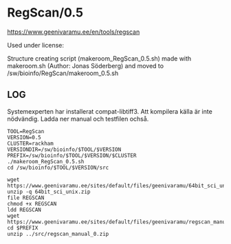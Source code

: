 RegScan/0.5
===========

<https://www.geenivaramu.ee/en/tools/regscan>

Used under license:


Structure creating script (makeroom_RegScan_0.5.sh) made with makeroom.sh (Author: Jonas Söderberg) and moved to /sw/bioinfo/RegScan/makeroom_0.5.sh

LOG
---

Systemexperten har installerat compat-libtiff3.  Att kompilera källa är inte
nödvändig.  Ladda ner manual och testfilen ochså.

    TOOL=RegScan
    VERSION=0.5
    CLUSTER=rackham
    VERSIONDIR=/sw/bioinfo/$TOOL/$VERSION
    PREFIX=/sw/bioinfo/$TOOL/$VERSION/$CLUSTER
    ./makeroom_RegScan_0.5.sh
    cd /sw/bioinfo/$TOOL/$VERSION/src

    wget https://www.geenivaramu.ee/sites/default/files/geenivaramu/64bit_sci_unix.zip
    unzip -q 64bit_sci_unix.zip 
    file REGSCAN 
    chmod +x REGSCAN 
    ldd REGSCAN 
    wget https://www.geenivaramu.ee/sites/default/files/geenivaramu/regscan_manual_0.zip
    cd $PREFIX
    unzip ../src/regscan_manual_0.zip 

